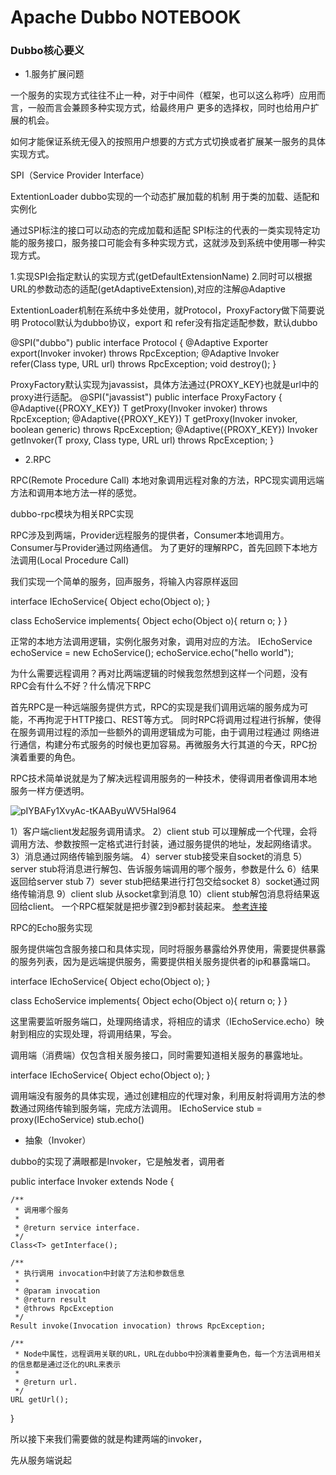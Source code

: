 # Apache Dubbo NOTEBOOK

### Dubbo核心要义

- 1.服务扩展问题

一个服务的实现方式往往不止一种，对于中间件（框架，也可以这么称呼）应用而言，一般而言会兼顾多种实现方式，给最终用户
更多的选择权，同时也给用户扩展的机会。

如何才能保证系统无侵入的按照用户想要的方式方式切换或者扩展某一服务的具体实现方式。

SPI（Service Provider Interface）

ExtentionLoader dubbo实现的一个动态扩展加载的机制
用于类的加载、适配和实例化

通过SPI标注的接口可以动态的完成加载和适配
SPI标注的代表的一类实现特定功能的服务接口，服务接口可能会有多种实现方式，这就涉及到系统中使用哪一种实现方式。

1.实现SPI会指定默认的实现方式(getDefaultExtensionName)
2.同时可以根据URL的参数动态的适配(getAdaptiveExtension),对应的注解@Adaptive

ExtentionLoader机制在系统中多处使用，就Protocol，ProxyFactory做下简要说明
Protocol默认为dubbo协议，export 和 refer没有指定适配参数，默认dubbo

@SPI("dubbo")
public interface Protocol {
    @Adaptive
    <T> Exporter<T> export(Invoker<T> invoker) throws RpcException;
    @Adaptive
    <T> Invoker<T> refer(Class<T> type, URL url) throws RpcException;
    void destroy();
}


ProxyFactory默认实现为javassist，具体方法通过{PROXY_KEY}也就是url中的proxy进行适配。
@SPI("javassist")
public interface ProxyFactory {
    @Adaptive({PROXY_KEY})
    <T> T getProxy(Invoker<T> invoker) throws RpcException;
    @Adaptive({PROXY_KEY})
    <T> T getProxy(Invoker<T> invoker, boolean generic) throws RpcException;
    @Adaptive({PROXY_KEY})
    <T> Invoker<T> getInvoker(T proxy, Class<T> type, URL url) throws RpcException;
}


- 2.RPC

RPC(Remote Procedure Call)
本地对象调用远程对象的方法，RPC现实调用远端方法和调用本地方法一样的感觉。

dubbo-rpc模块为相关RPC实现

RPC涉及到两端，Provider远程服务的提供者，Consumer本地调用方。Consumer与Provider通过网络通信。
为了更好的理解RPC，首先回顾下本地方法调用(Local Procedure Call)

我们实现一个简单的服务，回声服务，将输入内容原样返回

interface IEchoService{
    Object echo(Object o);
}

class EchoService implements{
    Object echo(Object o){
        return o;
    }
}

正常的本地方法调用逻辑，实例化服务对象，调用对应的方法。
IEchoService echoService = new EchoService();
echoService.echo("hello world");

为什么需要远程调用？再对比两端逻辑的时候我忽然想到这样一个问题，没有RPC会有什么不好？什么情况下RPC

首先RPC是一种远端服务提供方式，RPC的实现是我们调用远端的服务成为可能，不再拘泥于HTTP接口、REST等方式。
同时RPC将调用过程进行拆解，使得在服务调用过程的添加一些额外的调用逻辑成为可能，由于调用过程通过
网络进行通信，构建分布式服务的时候也更加容易。再微服务大行其道的今天，RPC扮演着重要的角色。


RPC技术简单说就是为了解决远程调用服务的一种技术，使得调用者像调用本地服务一样方便透明。

![pIYBAFy1XvyAc-tKAAByuWV5HaI964](http://file.elecfans.com/web1/M00/8E/C7/pIYBAFy1XvyAc-tKAAByuWV5HaI964.png)

1）客户端client发起服务调用请求。
2）client stub 可以理解成一个代理，会将调用方法、参数按照一定格式进行封装，通过服务提供的地址，发起网络请求。
3）消息通过网络传输到服务端。
4）server stub接受来自socket的消息
5）server stub将消息进行解包、告诉服务端调用的哪个服务，参数是什么
6）结果返回给server stub
7）sever stub把结果进行打包交给socket
8）socket通过网络传输消息
9）client slub 从socket拿到消息
10）client stub解包消息将结果返回给client。
一个RPC框架就是把步骤2到9都封装起来。
[参考连接](http://www.elecfans.com/d/906796.html)


RPC的Echo服务实现

服务提供端包含服务接口和具体实现，同时将服务暴露给外界使用，需要提供暴露的服务列表，因为是远端提供服务，需要提供相关服务提供者的ip和暴露端口。

interface IEchoService{
    Object echo(Object o);
}

class EchoService implements{
    Object echo(Object o){
        return o;
    }
}

这里需要监听服务端口，处理网络请求，将相应的请求（IEchoService.echo）映射到相应的实现处理，将调用结果，写会。

调用端（消费端）仅包含相关服务接口，同时需要知道相关服务的暴露地址。

interface IEchoService{
    Object echo(Object o);
}

调用端没有服务的具体实现，通过创建相应的代理对象，利用反射将调用方法的参数通过网络传输到服务端，完成方法调用。
IEchoService stub = proxy(IEchoService)
stub.echo()

- 抽象（Invoker）

dubbo的实现了满眼都是Invoker，它是触发者，调用者

public interface Invoker<T> extends Node {

    /**
     * 调用哪个服务
     *
     * @return service interface.
     */
    Class<T> getInterface();

    /**
     * 执行调用 invocation中封装了方法和参数信息
     *
     * @param invocation
     * @return result
     * @throws RpcException
     */
    Result invoke(Invocation invocation) throws RpcException;

    /**
     * Node中属性，远程调用关联的URL，URL在dubbo中扮演着重要角色，每一个方法调用相关的信息都是通过泛化的URL来表示
     *
     * @return url.
     */
    URL getUrl();
}


所以接下来我们需要做的就是构建两端的invoker，

先从服务端说起
